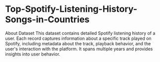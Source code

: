 # Top-Spotify-Listening-History-Songs-in-Countries
About Dataset This dataset contains detailed Spotify listening history of a user. Each record captures information about a specific track played on Spotify, including metadata about the track, playback behavior, and the user's interaction with the platform. It spans multiple years and provides insights into user behavior.
